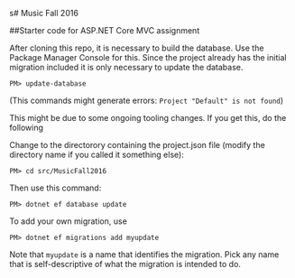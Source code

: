 s# Music Fall 2016

##Starter code for ASP.NET Core MVC assignment

After cloning this repo, it is necessary to build the database. Use the Package Manager Console for this. Since the project already has the initial migration included it is only necessary to update the database.

    PM> update-database

(This commands might generate errors: `Project "Default" is not found`)

This might be due to some ongoing tooling changes. If you get this, do the following

Change to the directorory containing the project.json file (modify the directory name if you called it something else):

    PM> cd src/MusicFall2016

Then use this command:

    PM> dotnet ef database update

To add your own migration, use

    PM> dotnet ef migrations add myupdate


Note that `myupdate` is a name that identifies the migration. Pick any name that is self-descriptive of what the migration is intended to do.
